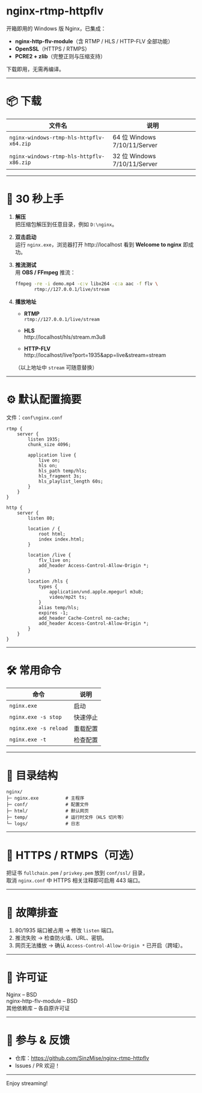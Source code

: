 # nginx-rtmp-httpflv

开箱即用的 Windows 版 Nginx，已集成：

- **nginx-http-flv-module**（含 RTMP / HLS / HTTP-FLV 全部功能）  
- **OpenSSL**（HTTPS / RTMPS）  
- **PCRE2 + zlib**（完整正则与压缩支持）

下载即用，无需再编译。

---

# 📦 下载

| 文件名 | 说明 |
|---|---|
| `nginx-windows-rtmp-hls-httpflv-x64.zip` | 64 位 Windows 7/10/11/Server |
| `nginx-windows-rtmp-hls-httpflv-x86.zip` | 32 位 Windows 7/10/11/Server |

---

# 🚀 30 秒上手

1. **解压**  
   把压缩包解压到任意目录，例如 `D:\nginx`。

2. **双击启动**  
   运行 `nginx.exe`，浏览器打开 http://localhost 看到 **Welcome to nginx** 即成功。

3. **推流测试**  
   用 **OBS / FFmpeg** 推流：

   ```bash
   ffmpeg -re -i demo.mp4 -c:v libx264 -c:a aac -f flv \
          rtmp://127.0.0.1/live/stream
   ```

4. **播放地址**  
   - **RTMP**  
     `rtmp://127.0.0.1/live/stream`

   - **HLS**  
     http://localhost/hls/stream.m3u8

   - **HTTP-FLV**  
     http://localhost/live?port=1935&app=live&stream=stream

   （以上地址中 `stream` 可随意替换）

---

# ⚙️ 默认配置摘要

文件：`conf\nginx.conf`

```nginx
rtmp {
    server {
        listen 1935;
        chunk_size 4096;

        application live {
            live on;
            hls on;
            hls_path temp/hls;
            hls_fragment 3s;
            hls_playlist_length 60s;
        }
    }
}

http {
    server {
        listen 80;

        location / {
            root html;
            index index.html;
        }

        location /live {
            flv_live on;
            add_header Access-Control-Allow-Origin *;
        }

        location /hls {
            types {
                application/vnd.apple.mpegurl m3u8;
                video/mp2t ts;
            }
            alias temp/hls;
            expires -1;
            add_header Cache-Control no-cache;
            add_header Access-Control-Allow-Origin *;
        }
    }
}
```

---

# 🛠️ 常用命令

| 命令 | 说明 |
|---|---|
| `nginx.exe` | 启动 |
| `nginx.exe -s stop` | 快速停止 |
| `nginx.exe -s reload` | 重载配置 |
| `nginx.exe -t` | 检查配置 |

---

# 📁 目录结构

```
nginx/
├─ nginx.exe          # 主程序
├─ conf/              # 配置文件
├─ html/              # 默认网页
├─ temp/              # 运行时文件（HLS 切片等）
└─ logs/              # 日志
```

---

# 🔐 HTTPS / RTMPS（可选）

把证书 `fullchain.pem` / `privkey.pem` 放到 `conf/ssl/` 目录，  
取消 `nginx.conf` 中 HTTPS 相关注释即可启用 443 端口。

---

# 🐞 故障排查

1. 80/1935 端口被占用 → 修改 `listen` 端口。  
2. 推流失败 → 检查防火墙、URL、密钥。  
3. 网页无法播放 → 确认 `Access-Control-Allow-Origin *` 已开启（跨域）。

---

# 📄 许可证

Nginx – BSD  
nginx-http-flv-module – BSD  
其他依赖库 – 各自原许可证

---

# 🤝 参与 & 反馈

- 仓库：https://github.com/SinzMise/nginx-rtmp-httpflv
- Issues / PR 欢迎！

---

Enjoy streaming!